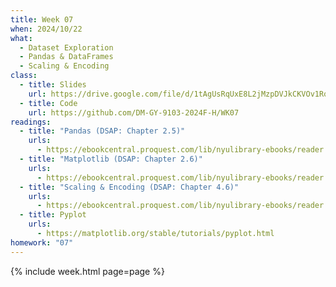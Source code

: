 ```yaml
---
title: Week 07
when: 2024/10/22
what:
  - Dataset Exploration
  - Pandas & DataFrames
  - Scaling & Encoding
class:
  - title: Slides
    url: https://drive.google.com/file/d/1tAgUsRqUxE8L2jMzpDVJkCKVOv1RqBBs/
  - title: Code
    url: https://github.com/DM-GY-9103-2024F-H/WK07
readings:
  - title: "Pandas (DSAP: Chapter 2.5)"
    urls:
      - https://ebookcentral.proquest.com/lib/nyulibrary-ebooks/reader.action?docID=5264120&ppg=113
  - title: "Matplotlib (DSAP: Chapter 2.6)"
    urls:
      - https://ebookcentral.proquest.com/lib/nyulibrary-ebooks/reader.action?docID=5264120&ppg=118
  - title: "Scaling & Encoding (DSAP: Chapter 4.6)"
    urls:
      - https://ebookcentral.proquest.com/lib/nyulibrary-ebooks/reader.action?docID=5264120&ppg=197
  - title: Pyplot
    urls:
      - https://matplotlib.org/stable/tutorials/pyplot.html
homework: "07"
---
```

{% include week.html page=page %}
